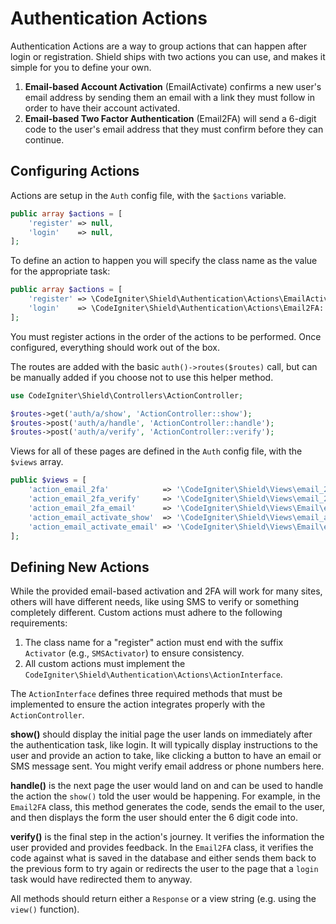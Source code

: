 # Authentication Actions

Authentication Actions are a way to group actions that can happen after login or registration.
Shield ships with two actions you can use, and makes it simple for you to define your own.

1. **Email-based Account Activation** (EmailActivate) confirms a new user's email address by
   sending them an email with a link they must follow in order to have their account activated.
2. **Email-based Two Factor Authentication** (Email2FA) will send a 6-digit code to the user's
    email address that they must confirm before they can continue.

## Configuring Actions

Actions are setup in the `Auth` config file, with the `$actions` variable.

```php
public array $actions = [
    'register' => null,
    'login'    => null,
];
```

To define an action to happen you will specify the class name as the value for the appropriate task:

```php
public array $actions = [
    'register' => \CodeIgniter\Shield\Authentication\Actions\EmailActivator::class,
    'login'    => \CodeIgniter\Shield\Authentication\Actions\Email2FA::class,
];
```

You must register actions in the order of the actions to be performed.
Once configured, everything should work out of the box.

The routes are added with the basic `auth()->routes($routes)`
call, but can be manually added if you choose not to use this helper method.

```php
use CodeIgniter\Shield\Controllers\ActionController;

$routes->get('auth/a/show', 'ActionController::show');
$routes->post('auth/a/handle', 'ActionController::handle');
$routes->post('auth/a/verify', 'ActionController::verify');
```

Views for all of these pages are defined in the `Auth` config file, with the `$views` array.

```php
public $views = [
    'action_email_2fa'            => '\CodeIgniter\Shield\Views\email_2fa_show',
    'action_email_2fa_verify'     => '\CodeIgniter\Shield\Views\email_2fa_verify',
    'action_email_2fa_email'      => '\CodeIgniter\Shield\Views\Email\email_2fa_email',
    'action_email_activate_show'  => '\CodeIgniter\Shield\Views\email_activate_show',
    'action_email_activate_email' => '\CodeIgniter\Shield\Views\Email\email_activate_email',
];
```

## Defining New Actions

While the provided email-based activation and 2FA will work for many sites, others will have different
needs, like using SMS to verify or something completely different. Custom actions must adhere to the following requirements:

1. The class name for a "register" action must end with the suffix `Activator` (e.g., `SMSActivator`) to ensure consistency.
2. All custom actions must implement the `CodeIgniter\Shield\Authentication\Actions\ActionInterface`.

The `ActionInterface` defines three required methods that must be implemented to ensure the action integrates properly with the `ActionController`.

**show()** should display the initial page the user lands on immediately after the authentication task,
like login. It will typically display instructions to the user and provide an action to take, like
clicking a button to have an email or SMS message sent. You might verify email address or phone numbers
here.

**handle()** is the next page the user would land on and can be used to handle the action the `show()`
told the user would be happening. For example, in the `Email2FA` class, this method generates the code,
sends the email to the user, and then displays the form the user should enter the 6 digit code into.

**verify()** is the final step in the action's journey. It verifies the information the user provided
and provides feedback. In the `Email2FA` class, it verifies the code against what is saved in the
database and either sends them back to the previous form to try again or redirects the user to the
page that a `login` task would have redirected them to anyway.

All methods should return either a `Response` or a view string (e.g. using the `view()` function).